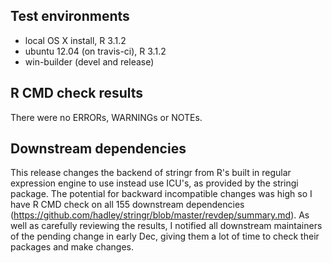## Test environments
* local OS X install, R 3.1.2
* ubuntu 12.04 (on travis-ci), R 3.1.2
* win-builder (devel and release)

## R CMD check results
There were no ERRORs, WARNINGs or NOTEs. 

## Downstream dependencies
This release changes the backend of stringr from R's built in regular 
expression engine to use instead use ICU's, as provided by the stringi
package. The potential for backward incompatible changes was high so I have
R CMD check on all 155 downstream dependencies 
(https://github.com/hadley/stringr/blob/master/revdep/summary.md). As well
as carefully reviewing the results, I notified all downstream maintainers
of the pending change in early Dec, giving them a lot of time to check their 
packages and make changes.
